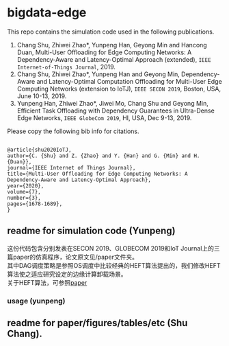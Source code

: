 # bigdata-edge
This repo contains the simulation code used in the following publications.
1. Chang Shu, Zhiwei Zhao*, Yunpeng Han, Geyong Min and Hancong Duan, Multi-User Offloading for Edge Computing Networks: A Dependency-Aware and Latency-Optimal Approach (extended), `IEEE Internet-of-Things Journal`, 2019.
2. Chang Shu, Zhiwei Zhao*, Yunpeng Han and Geyong Min, Dependency-Aware and Latency-Optimal Computation Offloading for Multi-User Edge Computing Networks (extension to IoTJ), `IEEE SECON 2019`, Boston, USA, June 10-13, 2019.
3. Yunpeng Han, Zhiwei Zhao*, Jiwei Mo, Chang Shu and Geyong Min, Efficient Task Offloading with Dependency Guarantees in Ultra-Dense Edge Networks, `IEEE GlobeCom 2019`, HI, USA, Dec 9-13, 2019.

Please copy the following bib info for citations. 
<pre><code>
@article{shu2020IoTJ, 
author={C. {Shu} and Z. {Zhao} and Y. {Han} and G. {Min} and H. {Duan}}, 
journal={IEEE Internet of Things Journal}, 
title={Multi-User Offloading for Edge Computing Networks: A Dependency-Aware and Latency-Optimal Approach}, 
year={2020}, 
volume={7}, 
number={3}, 
pages={1678-1689},
} 
</code></pre>


## readme for simulation code (Yunpeng)
这份代码包含分别发表在SECON 2019、GLOBECOM 2019和IoT Journal上的三篇paper的仿真程序，论文原文见/paper文件夹。 <br>
其中DAG调度策略是参照OS调度中比较经典的HEFT算法提出的，我们修改HEFT算法使之适应研究设定的边缘计算卸载场景。<br>
关于HEFT算法，可参照[paper](https://ieeexplore.ieee.org/document/993206)

### usage (yunpeng)


## readme for paper/figures/tables/etc (Shu Chang).
